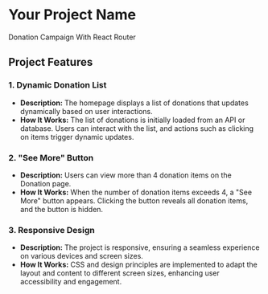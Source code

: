 # Your Project Name

Donation Campaign With React Router

## Project Features

### 1. Dynamic Donation List

- **Description:** The homepage displays a list of donations that updates dynamically based on user interactions.
- **How It Works:** The list of donations is initially loaded from an API or database. Users can interact with the list, and actions such as clicking on items trigger dynamic updates.

### 2. "See More" Button

- **Description:** Users can view more than 4 donation items on the Donation page.
- **How It Works:** When the number of donation items exceeds 4, a "See More" button appears. Clicking the button reveals all donation items, and the button is hidden.

### 3. Responsive Design

- **Description:** The project is responsive, ensuring a seamless experience on various devices and screen sizes.
- **How It Works:** CSS and design principles are implemented to adapt the layout and content to different screen sizes, enhancing user accessibility and engagement.




